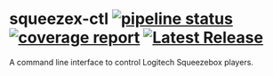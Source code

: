 # squeezex-ctl [![pipeline status](https://gitlab.com/OldIronHorse/squeeze-ctl/badges/master/pipeline.svg)](https://gitlab.com/OldIronHorse/squeeze-ctl/-/commits/master) [![coverage report](https://gitlab.com/OldIronHorse/squeeze-ctl/badges/master/coverage.svg)](https://gitlab.com/OldIronHorse/squeeze-ctl/-/commits/master)  [![Latest Release](https://gitlab.com/OldIronHorse/squeeze-ctl/-/badges/release.svg)](https://gitlab.com/OldIronHorse/squeeze-ctl/-/releases) 


A command line interface to control Logitech Squeezebox players.

